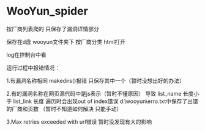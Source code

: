 # WooYun_spider
按厂商列表爬的 只保存了漏洞详情部分

保存在d盘 wooyun文件夹下 按厂商分类 html打开

log在控制台中看

运行过程中报错情况：
  
1.有漏洞名称相同 makedirs()报错 只保存其中一个（暂时没想出好的办法）

2.有的漏洞名称在网页源代码中是js表示（暂时不懂原因） 导致 list_name 长度小于 list_link 长度 遍历时会出现out of index错误 d:\wooyun\erro.txt中保存了出错的厂商和页数 （暂时不知道如何解决 只能手动）

3.Max retries exceeded with url错误 暂时没发现有大的影响
